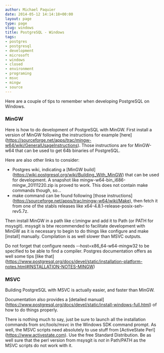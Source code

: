 ```yaml
---
author: Michael Paquier
date: 2014-05-12 14:14:18+00:00
layout: page
type: page
slug: windows
title: PostgreSQL - Windows
tags:
- postgres
- postgresql
- development
- microsoft
- windows
- closed
- environment
- programing
- msvc
- mingw
- source
---
```

Here are a couple of tips to remember when developing PostgreSQL on
Windows.

### MinGW

Here is how to do development of PostgreSQL with MinGW. First install a
version of MinGW following the instructions for example [here]
(https://sourceforge.net/apps/trac/mingw-w64/wiki/GeneralUsageInstructions).
Those instructions are for MinGW-w64 that can be used to get 64b binaries
of PostgreSQL.

Here are also other links to consider:

  * Postgres wiki, indicating a [MinGW build]
(https://wiki.postgresql.org/wiki/Building_With_MinGW) that can be used
for development. A snapshot like mingw-w64-bin_i686-mingw_20111220.zip
is proved to work. This does not contain make commands though, so...
  * make command can be found following [those instructions]
(https://sourceforge.net/apps/trac/mingw-w64/wiki/Make), then fetch it
from one of the stabls releases like x64-4.8.1-release-posix-seh-rev5.7z.

Then install MinGW in a path like c:\\mingw and add it to Path (or PATH
for msysgit). msysgit is btw recommended to facilitate development
with MinGW as it is necessary to begin to do things like configure and
make [install] manually. Compilation is as well slower than MSVC outputs.

Do not forget that configure needs --host=x86_64-w64-mingw32 to be
specified to be able to find a compiler. Postgres documentation offers
as well some tips [like that]
(https://www.postgresql.org/docs/devel/static/installation-platform-notes.html#INSTALLATION-NOTES-MINGW)

### MSVC

Building PostgreSQL with MSVC is actually easier, and faster than MinGW.

Documentation also provides a [detailed manual]
(https://www.postgresql.org/docs/devel/static/install-windows-full.html)
of how to do things properly.

There is nothing much to say, just be sure to launch all the installation
commands from src/tools/msvc in the Windows SDK command prompt. As well,
the MSVC scripts need absolutely to use stuff from [ActiveState Perl]
(https://www.activestate.com). Use the free Standard Distribution. Be as
well sure that the perl version from msysgit is *not* in Path/PATH as
the MSVC scripts do not work with it.
